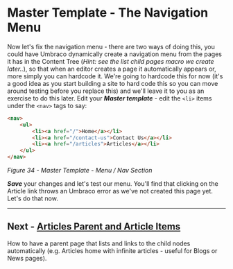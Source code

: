 # Master Template - The Navigation Menu


Now let's fix the navigation menu - there are two ways of doing this, you could have Umbraco dynamically create a navigation menu from the pages it has in the Content Tree (*Hint: see the list child pages macro we create later..*), so that when an editor creates a page it automatically appears or, more simply you can hardcode it. We're going to hardcode this for now (it's a good idea as you start building a site to hard code this so you can move around testing before you replace this) and we'll leave it to you as an exercise to do this later. Edit your **_Master template_** - edit the `<li>` items under the `<nav>` tags to say:

```html
<nav>
    <ul>
        <li><a href="/">Home</a></li>
        <li><a href="/contact-us">Contact Us</a></li>
        <li><a href="/articles">Articles</a></li>
    </ul>
</nav>
```

*Figure 34 - Master Template - Menu / Nav Section*


**_Save_** your changes and let's test our menu. You'll find that clicking on the Article link throws an Umbraco error as we've not created this page yet. Let's do that now.

---
## Next - [Articles Parent and Article Items](Articles-Parent-and-Article-Items)
How to have a parent page that lists and links to the child nodes automatically (e.g. Articles home with infinite articles - useful for Blogs or News pages). 
